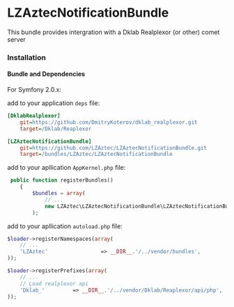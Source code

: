LZAztecNotificationBundle
=========================

This bundle provides intergration with a Dklab Realplexor (or other) comet server

### Installation

#### Bundle and Dependencies

For Symfony 2.0.x:

add to your application `deps` file:

```ini
[DklabRealplexor]
    git=https://github.com/DmitryKoterov/dklab_realplexor.git
    target=/Dklab/Reaplexor

[LZAztecNotificationBundle]
    git=https://github.com/LZAztec/LZAztecNotificationBundle.git
    target=/bundles/LZAztec/LZAztecNotificationBundle
```

add to your apllication `AppKernel.php` file:
```php
 public function registerBundles()
    {
        $bundles = array(
            // ...
            new LZAztec\LZAztecNotificationBundle\LZAztecNotificationBundle(),
        );
```

add to your apllication `autoload.php` file:
```php
$loader->registerNamespaces(array(
    // ...
    'LZAztec'                 => __DIR__.'/../vendor/bundles',
));

$loader->registerPrefixes(array(
    // ...
    // Load realplexor api
    'Dklab_'         => __DIR__.'/../vendor/Dklab/Reaplexor/api/php',
));
```
